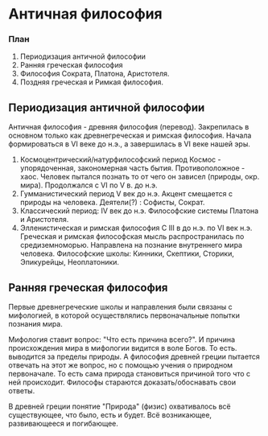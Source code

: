 # Античная философия

### План
1. Периодизация античной философии
2. Ранняя греческая философия
3. Философия Сократа, Платона, Аристотеля.
4. Поздняя греческая и Римкая философия.

## Периодизация античной философии
Античная философия - древняя философия (перевод). Закрепилась в основном только как древнегреческая и римская философия. Начала формироваться в VI веке до н.э., а завершилась в VI веке нашей эры.

1. Космоцентрический/натурфилософский период
	Космос - упорядоченная, закономерная часть бытия. Противоположное - хаос.
	Человек пытался познать то от чего он зависел (природы, окр. мира).
	Продолжался с VI по V в. до н.э.
2. Гумманистический период
	V век до н.э. Акцент смещается с природы на человека.
	Деятели(?) :  Софисты, Сократ.
3. Классический период:
	IV век до н.э. 
	Философские системы Платона и Аристотеля.
4. Элленистическая и римская философия
	С III в до н.э. по VI век н.э.
	Греческая и римская философская мысль распространилась по средиземноморью.
	Направлена на познание внутреннего мира человека.
	Философские школы: Кинники, Скептики, Сторики, Эпикурейцы, Неоплатоники.
## Ранняя греческая философия

Первые древнегреческие школы и направления были связаны с мифологией, в которой осуществлялись первоначальные попытки познания мира. 

Мифология ставит вопрос: "Что есть причина всего?". И причина происхождения мира в мифологии видится в воле Богов. То есть. выводится за пределы природы. А философия древней греции пытается отвечать на этот же вопрос, но с помощью учения о природном первоначале.  То есть сама природа становиться причиной того что с ней происходит.
Философы стараются доказать/обоснавать свои ответы. 

В древней греции понятие "Природа" (физис) охвативалось всё существующее, что было, есть и будет. Всё возникающее, развивающееся и погибающее.  